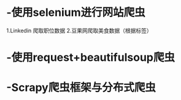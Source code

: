 # -使用selenium进行网站爬虫
  1.Linkedin 爬取职位数据
  2.豆果网爬取美食数据（根据标签）
  
# -使用request+beautifulsoup爬虫

# -Scrapy爬虫框架与分布式爬虫
